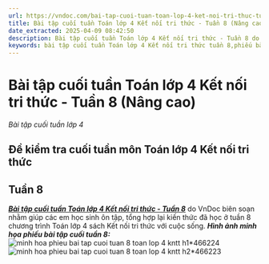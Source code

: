 ```yaml
---
url: https://vndoc.com/bai-tap-cuoi-tuan-toan-lop-4-ket-noi-tri-thuc-tuan-8-299960
title: Bài tập cuối tuần Toán lớp 4 Kết nối tri thức - Tuần 8 (Nâng cao) - Bài tập cuối tuần lớp 4 - VnDoc.com
date_extracted: 2025-04-09 08:42:50
description: Bài tập cuối tuần Toán lớp 4 Kết nối tri thức - Tuần 8 do VnDoc biên soạn nhằm giúp các em học sinh ôn tập, tổng hợp lại kiến thức đã học ở tuần 8.
keywords: bài tập cuối tuần Toán lớp 4 Kết nối tri thức tuần 8,phiếu bài tập Toán lớp 4 tuần 8,Đề kiểm tra cuối tuần môn toán lớp 4 Tuần 8,Đề kiểm tra cuối tuần môn toán lớp 4,giải bài tập Toán lớp 4,bài tập toán lớp 4,bài tập cuối tuần lớp 4,phiếu bài tập cuối tuần lớp 4 môn toán,bài tập cuối tuần lớp 4 kết nối,phiếu bài tập cuối tuần lớp 4,phiếu bài tập tuần 8 kntt
---
```


# Bài tập cuối tuần Toán lớp 4 Kết nối tri thức - Tuần 8 \(Nâng cao\)
_Bài tập cuối tuần lớp 4_
## Đề kiểm tra cuối tuần môn Toán lớp 4 Kết nối tri thức
## Tuần 8
[ _**Bài tập cuối tuần Toán lớp 4 Kết nối tri thức - Tuần 8**_](<https://vndoc.com/bai-tap-cuoi-tuan-toan-lop-4-ket-noi-tri-thuc-tuan-8-299960>) do VnDoc biên soạn nhằm giúp các em học sinh ôn tập, tổng hợp lại kiến thức đã học ở tuần 8 chương trình Toán lớp 4  sách Kết nối tri thức với cuộc sống.
_**Hình ảnh minh họa phiếu bài tập cuối tuần 8:**_
![minh hoa phieu bai tap cuoi tuan 8 toan lop 4 kntt h1*466224](https://i.vdoc.vn/data/image/2023/06/27/minh-hoa-phieu-bai-tap-cuoi-tuan-8-toan-lop-4-kntt-h1.png)![minh hoa phieu bai tap cuoi tuan 8 toan lop 4 kntt h2*466223](https://i.vdoc.vn/data/image/2023/06/27/minh-hoa-phieu-bai-tap-cuoi-tuan-8-toan-lop-4-kntt-h2.png)
